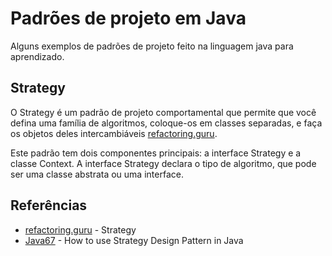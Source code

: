 # Padrões de projeto em Java

Alguns exemplos de padrões de projeto feito na linguagem java
para aprendizado.

## Strategy

O Strategy é um padrão de projeto comportamental que permite que você defina uma família de algoritmos, coloque-os em classes separadas, e faça os objetos deles intercambiáveis
[refactoring.guru](https://refactoring.guru/pt-br/design-patterns/strategy).

Este padrão tem dois componentes principais: a interface Strategy e a classe Context. A interface Strategy declara o tipo de algoritmo, que pode ser uma classe abstrata ou uma interface.

## Referências

- [refactoring.guru](https://refactoring.guru/pt-br/design-patterns/strategy) - Strategy
- [Java67](https://www.java67.com/2014/12/strategy-pattern-in-java-with-example.html) - How to use Strategy Design Pattern in Java